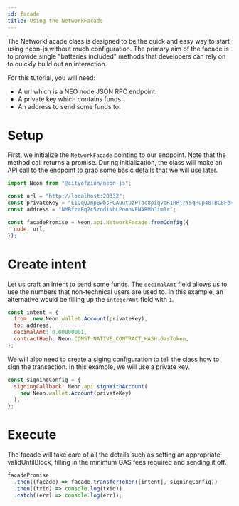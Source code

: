 ```yaml
---
id: facade
title: Using the NetworkFacade
---
```


The NetworkFacade class is designed to be the quick and easy way to start using
neon-js without much configuration. The primary aim of the facade is to provide
single "batteries included" methods that developers can rely on to quickly build
out an interaction.

For this tutorial, you will need:

- A url which is a NEO node JSON RPC endpoint.
- A private key which contains funds.
- An address to send some funds to.

# Setup

First, we initialize the `NetworkFacade` pointing to our endpoint. Note that the
method call returns a promise. During initialization, the class will make an API
call to the endpoint to grab some basic details that we will use later.
 

```js
import Neon from "@cityofzion/neon-js";

const url = "http://localhost:20332";
const privateKey = "L1QqQJnpBwbsPGAuutuzPTac8piqvbR1HRjrY5qHup48TBCBFe4g";
const address = "NMBfzaEq2c5zodiNbLPoohVENARMbJim1r";

const facadePromise = Neon.api.NetworkFacade.fromConfig({
  node: url,
});
```

# Create intent

Let us craft an intent to send some funds. The `decimalAmt` field allows us to
use the numbers that non-technical users are used to. In this example, an
alternative would be filling up the `integerAmt` field with `1`.

```js
const intent = {
  from: new Neon.wallet.Account(privateKey),
  to: address,
  decimalAmt: 0.00000001,
  contractHash: Neon.CONST.NATIVE_CONTRACT_HASH.GasToken,
};
```

We will also need to create a siging configuration to tell the class how to sign
the transaction. In this example, we will use a private key.
 

```js
const signingConfig = {
  signingCallback: Neon.api.signWithAccount(
    new Neon.wallet.Account(privateKey)
  ),
};
```

# Execute

The facade will take care of all the details such as setting an appropriate
validUntilBlock, filling in the minimum GAS fees required and sending it off.
 

```js
facadePromise
  .then((facade) => facade.transferToken([intent], signingConfig))
  .then((txid) => console.log(txid))
  .catch((err) => console.log(err));
```
